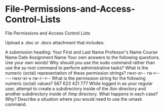 # File-Permissions-and-Access-Control-Lists

File Permissions and Access Control Lists

Upload a .doc or .docx attachment that includes:

A submission heading:
Your First and Last Name
Professor's Name
Course Name
Date
Assignment Name
Your own answers to the following questions. Use your own words!
Why should you use the sudo command rather than use the su root command to perform administrative tasks?
What is the numeric (octal) representation of these permission strings?
rwxr-xr--
rw-r-----
rwxr-xr-x
rw-r--r--
What is the permission string for the following numeric (octal) values?
567
623
421
777
While logged in as your regular user, attempt to create a subdirectory inside of the /bin directory and another subdirectory inside of /tmp directory. What happens in each case? Why?
Describe a situation where you would need to use the umask command.
